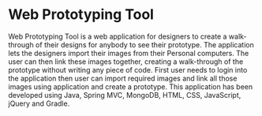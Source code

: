 Web Prototyping Tool
============

Web Prototyping Tool is a web application for designers to create a walk-through of their designs for anybody to see their prototype. The application lets the designers import their images from their Personal computers. The user can then link these images together, creating a walk-through of the prototype without writing any piece of code.
First user needs to login into the application then user can import required images and link all those images using application and create a prototype.
This application has been developed using Java, Spring MVC, MongoDB, HTML, CSS, JavaScript, jQuery and Gradle.
